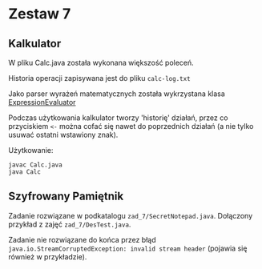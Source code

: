 # Zestaw 7

## Kalkulator

W pliku Calc.java została wykonana większość poleceń.

Historia operacji zapisywana jest do pliku `calc-log.txt`

Jako parser wyrażeń matematycznych została wykrzystana klasa [ExpressionEvaluator](https://gist.github.com/JakeWharton/237462)

Podczas użytkowania kalkulator tworzy 'historię' działań, przez co przyciskiem `<-` można cofać się nawet do poprzednich działań (a nie tylko usuwać ostatni wstawiony znak).

Użytkowanie:
```
javac Calc.java
java Calc
```

## Szyfrowany Pamiętnik

Zadanie rozwiązane w podkatalogu `zad_7/SecretNotepad.java`. Dołączony przykład z zajęć `zad_7/DesTest.java`. 

Zadanie nie rozwiązane do końca przez błąd `java.io.StreamCorruptedException: invalid stream header` (pojawia się również w przykładzie).
